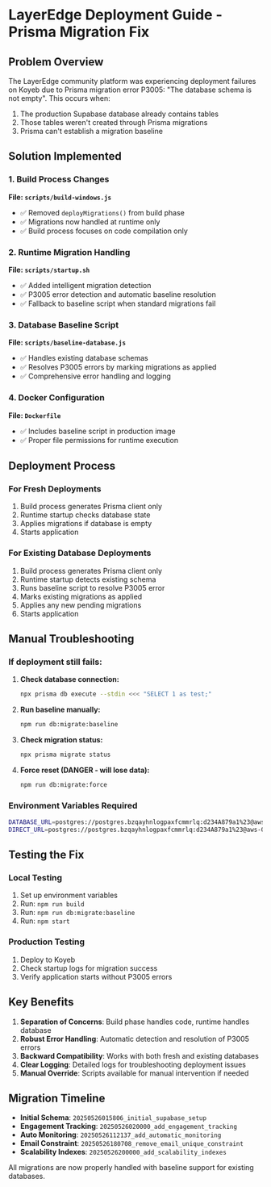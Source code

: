 # LayerEdge Deployment Guide - Prisma Migration Fix

## Problem Overview

The LayerEdge community platform was experiencing deployment failures on Koyeb due to Prisma migration error P3005: "The database schema is not empty". This occurs when:

1. The production Supabase database already contains tables
2. Those tables weren't created through Prisma migrations
3. Prisma can't establish a migration baseline

## Solution Implemented

### 1. Build Process Changes

**File: `scripts/build-windows.js`**
- ✅ Removed `deployMigrations()` from build phase
- ✅ Migrations now handled at runtime only
- ✅ Build process focuses on code compilation only

### 2. Runtime Migration Handling

**File: `scripts/startup.sh`**
- ✅ Added intelligent migration detection
- ✅ P3005 error detection and automatic baseline resolution
- ✅ Fallback to baseline script when standard migrations fail

### 3. Database Baseline Script

**File: `scripts/baseline-database.js`**
- ✅ Handles existing database schemas
- ✅ Resolves P3005 errors by marking migrations as applied
- ✅ Comprehensive error handling and logging

### 4. Docker Configuration

**File: `Dockerfile`**
- ✅ Includes baseline script in production image
- ✅ Proper file permissions for runtime execution

## Deployment Process

### For Fresh Deployments
1. Build process generates Prisma client only
2. Runtime startup checks database state
3. Applies migrations if database is empty
4. Starts application

### For Existing Database Deployments
1. Build process generates Prisma client only
2. Runtime startup detects existing schema
3. Runs baseline script to resolve P3005 error
4. Marks existing migrations as applied
5. Applies any new pending migrations
6. Starts application

## Manual Troubleshooting

### If deployment still fails:

1. **Check database connection:**
   ```bash
   npx prisma db execute --stdin <<< "SELECT 1 as test;"
   ```

2. **Run baseline manually:**
   ```bash
   npm run db:migrate:baseline
   ```

3. **Check migration status:**
   ```bash
   npx prisma migrate status
   ```

4. **Force reset (DANGER - will lose data):**
   ```bash
   npm run db:migrate:force
   ```

### Environment Variables Required

```bash
DATABASE_URL=postgres://postgres.bzqayhnlogpaxfcmmrlq:d234A879a1%23@aws-0-eu-north-1.pooler.supabase.com:6543/postgres?pgbouncer=true&connection_limit=3
DIRECT_URL=postgres://postgres.bzqayhnlogpaxfcmmrlq:d234A879a1%23@aws-0-eu-north-1.pooler.supabase.com:5432/postgres
```

## Testing the Fix

### Local Testing
1. Set up environment variables
2. Run: `npm run build`
3. Run: `npm run db:migrate:baseline`
4. Run: `npm start`

### Production Testing
1. Deploy to Koyeb
2. Check startup logs for migration success
3. Verify application starts without P3005 errors

## Key Benefits

1. **Separation of Concerns**: Build phase handles code, runtime handles database
2. **Robust Error Handling**: Automatic detection and resolution of P3005 errors
3. **Backward Compatibility**: Works with both fresh and existing databases
4. **Clear Logging**: Detailed logs for troubleshooting deployment issues
5. **Manual Override**: Scripts available for manual intervention if needed

## Migration Timeline

- **Initial Schema**: `20250526015806_initial_supabase_setup`
- **Engagement Tracking**: `20250526020000_add_engagement_tracking`
- **Auto Monitoring**: `20250526112137_add_automatic_monitoring`
- **Email Constraint**: `20250526180708_remove_email_unique_constraint`
- **Scalability Indexes**: `20250526200000_add_scalability_indexes`

All migrations are now properly handled with baseline support for existing databases.
